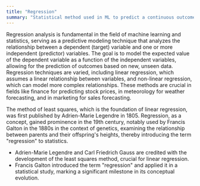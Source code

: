 ```yaml
---
title: "Regression"
summary: "Statistical method used in ML to predict a continuous outcome variable based on one or more predictor variables."
---
```

Regression analysis is fundamental in the field of machine learning and statistics, serving as a predictive modeling technique that analyzes the relationship between a dependent (target) variable and one or more independent (predictor) variables. The goal is to model the expected value of the dependent variable as a function of the independent variables, allowing for the prediction of outcomes based on new, unseen data. Regression techniques are varied, including linear regression, which assumes a linear relationship between variables, and non-linear regression, which can model more complex relationships. These methods are crucial in fields like finance for predicting stock prices, in meteorology for weather forecasting, and in marketing for sales forecasting.

The method of least squares, which is the foundation of linear regression, was first published by Adrien-Marie Legendre in 1805. Regression, as a concept, gained prominence in the 19th century, notably used by Francis Galton in the 1880s in the context of genetics, examining the relationship between parents and their offspring's heights, thereby introducing the term "regression" to statistics.

- Adrien-Marie Legendre and Carl Friedrich Gauss are credited with the development of the least squares method, crucial for linear regression.
- Francis Galton introduced the term "regression" and applied it in a statistical study, marking a significant milestone in its conceptual evolution.

